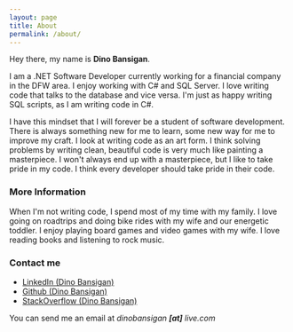```yaml
---
layout: page
title: About
permalink: /about/
---
```


Hey there, my name is **Dino Bansigan**. 

I am a .NET Software Developer currently working for a financial company in the DFW area. I enjoy working with C# and SQL Server. I love  writing code that talks to the database and vice versa. I'm just as happy writing SQL scripts, as I am writing code in C#.

I have this mindset that I will forever be a student of software development. There is always something new for me to learn, some new way for me to improve my craft. I look at writing code as an art form. I think solving problems by writing clean, beautiful code is very much like painting a masterpiece. I won't always end up with a masterpiece, but I like to take pride in my code. I think every developer should take pride in their code.

### More Information

When I'm not writing code, I spend most of my time with my family. I love going on roadtrips and doing bike rides with my wife and our energetic toddler. I enjoy playing board games and video games with my wife. I love reading books and listening to rock music.

### Contact me

- [LinkedIn (Dino Bansigan)](https://www.linkedin.com/in/dinobansigan)
- [Github (Dino Bansigan)](https://github.com/DinoBansigan)
- [StackOverflow (Dino Bansigan)](https://stackoverflow.com/users/5041911/dino-bansigan)

You can send me an email at *dinobansigan **[at]** live.com*
